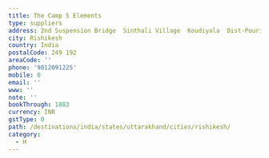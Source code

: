 ```yaml
---
title: The Camp 5 Elements
type: suppliers
address: 2nd Suspension Bridge  Sinthali Village  Koudiyala  Dist-Pouri
city: Rishikesh
country: India
postalCode: 249 192
areaCode: ''
phone: '9012091225'
mobile: 0
email: ''
www: ''
note: ''
bookThrough: 1883
currency: INR
gstType: 0
path: /destinations/india/states/uttarakhand/cities/rishikesh/
category:
  - H
---
```



